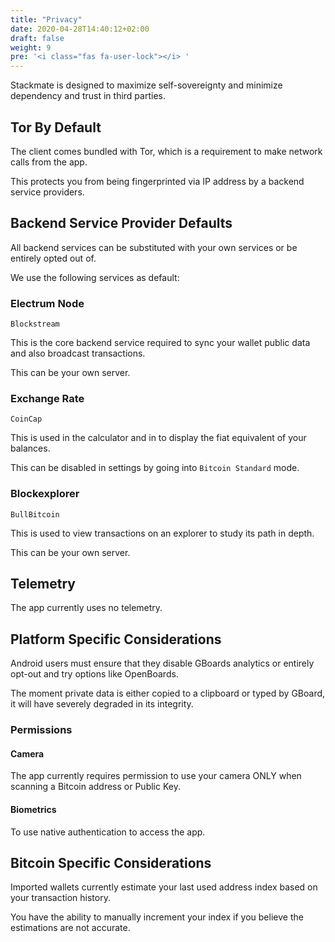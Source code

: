 ```yaml
---
title: "Privacy"
date: 2020-04-28T14:40:12+02:00
draft: false
weight: 9
pre: '<i class="fas fa-user-lock"></i> '
---
```


Stackmate is designed to maximize self-sovereignty and minimize dependency and trust in third parties.

## Tor By Default

The client comes bundled with Tor, which is a requirement to make network calls from the app.

This protects you from being fingerprinted via IP address by a backend service providers.

## Backend Service Provider Defaults

All backend services can be substituted with your own services or be entirely opted out of.

We use the following services as default:

### Electrum Node

`Blockstream`

This is the core backend service required to sync your wallet public data and also broadcast transactions.

This can be your own server.

### Exchange Rate

`CoinCap`

This is used in the calculator and in to display the fiat equivalent of your balances.

This can be disabled in settings by going into `Bitcoin Standard` mode.

### Blockexplorer

`BullBitcoin`

This is used to view transactions on an explorer to study its path in depth.

This can be your own server.

## Telemetry

The app currently uses no telemetry.

## Platform Specific Considerations

Android users must ensure that they disable GBoards analytics or entirely opt-out and try options like OpenBoards.

The moment private data is either copied to a clipboard or typed by GBoard, it will have severely degraded in its integrity.

### Permissions

#### Camera

The app currently requires permission to use your camera ONLY when scanning a Bitcoin address or Public Key.

#### Biometrics

To use native authentication to access the app.

## Bitcoin Specific Considerations

Imported wallets currently estimate your last used address index based on your transaction history.

You have the ability to manually increment your index if you believe the estimations are not accurate.
